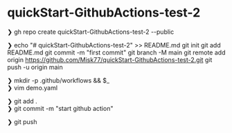 # quickStart-GithubActions-test-2

❯ gh repo create quickStart-GithubActions-test-2 --public

❯ echo "# quickStart-GithubActions-test-2" >> README.md
git init
git add README.md
git commit -m "first commit"
git branch -M main
git remote add origin https://github.com/Misk77/quickStart-GithubActions-test-2.git
git push -u origin main


❯ mkdir -p .github/workflows && $_  
❯ vim demo.yaml  


❯ git add .  
❯ git commit -m "start github action"  

❯ git push  
